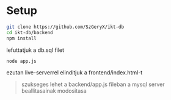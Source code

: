 # Setup

```bash
git clone https://github.com/SzGeryX/ikt-db
cd ikt-db/backend
npm install
```
lefuttatjuk a db.sql filet
```bash
node app.js
```
ezutan live-serverrel elinditjuk a frontend/index.html-t

>szukseges lehet a backend/app.js fileban a mysql server beallitasainak modositasa
